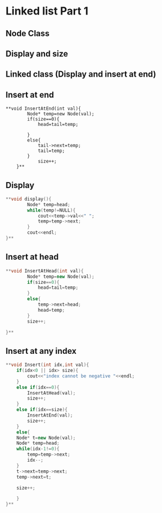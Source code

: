 # **Linked list Part 1**

## **Node Class**

## **Display and size**

## **Linked class (Display and insert at end)**

## **Insert at end**

```
**void InsertAtEnd(int val){
        Node* temp=new Node(val);
        if(size==0){
            head=tail=temp;

        }
        else{
            tail->next=temp;
            tail=temp;
        }
            size++;
    }**

```

## **Display**

```cpp
**void display(){
        Node* temp=head;
        while(temp!=NULL){
            cout<<temp->val<<" ";
            temp=temp->next;
        }
        cout<<endl;
}**
```

## **Insert at head**

```cpp
**void InsertAtHead(int val){
        Node* temp=new Node(val);
        if(size==0){
            head=tail=temp;
        }
        else{
            temp->next=head;
            head=temp;
        }
        size++;

}**
```

## **Insert at any index**

```cpp
**void Insert(int idx,int val){
    if(idx<0 || idx> size){
        cout<<"index cannot be negative "<<endl;
    }
    else if(idx==0){
        InsertAtHead(val);
        size++;
    }
    else if(idx==size){
        InsertAtEnd(val);
        size++;
    }
    else{
    Node* t=new Node(val);
    Node* temp=head;
    while(idx-1!=0){
        temp=temp->next;
        idx--;
    }
    t->next=temp->next;
    temp->next=t;

    size++;

    }
}**
```